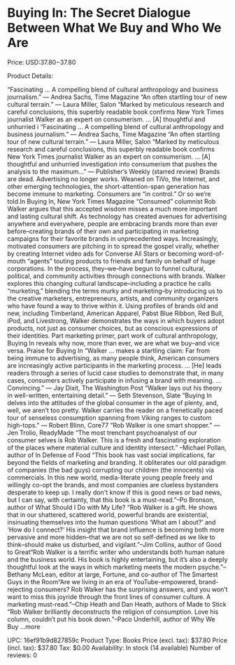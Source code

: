 # Buying In: The Secret Dialogue Between What We Buy and Who We Are

Price: USD:$37.80-$37.80

Product Details:

“Fascinating … A compelling blend of cultural anthropology and business journalism.” — Andrea Sachs, Time Magazine “An often startling tour of new cultural terrain.” — Laura Miller, Salon “Marked by meticulous research and careful conclusions, this superbly readable book confirms New York Times journalist Walker as an expert on consumerism. … [A] thoughtful and unhurried i “Fascinating … A compelling blend of cultural anthropology and business journalism.” — Andrea Sachs, Time Magazine “An often startling tour of new cultural terrain.” — Laura Miller, Salon “Marked by meticulous research and careful conclusions, this superbly readable book confirms New York Times journalist Walker as an expert on consumerism. … [A] thoughtful and unhurried investigation into consumerism that pushes the analysis to the maximum…” — Publisher’s Weekly (starred review) Brands are dead. Advertising no longer works. Weaned on TiVo, the Internet, and other emerging technologies, the short-attention-span generation has become immune to marketing. Consumers are “in control.” Or so we’re told.In Buying In, New York Times Magazine “Consumed” columnist Rob Walker argues that this accepted wisdom misses a much more important and lasting cultural shift. As technology has created avenues for advertising anywhere and everywhere, people are embracing brands more than ever before–creating brands of their own and participating in marketing campaigns for their favorite brands in unprecedented ways. Increasingly, motivated consumers are pitching in to spread the gospel virally, whether by creating Internet video ads for Converse All Stars or becoming word-of-mouth “agents” touting products to friends and family on behalf of huge corporations. In the process, they–we–have begun to funnel cultural, political, and community activities through connections with brands. Walker explores this changing cultural landscape–including a practice he calls “murketing,” blending the terms murky and marketing–by introducing us to the creative marketers, entrepreneurs, artists, and community organizers who have found a way to thrive within it. Using profiles of brands old and new, including Timberland, American Apparel, Pabst Blue Ribbon, Red Bull, iPod, and Livestrong, Walker demonstrates the ways in which buyers adopt products, not just as consumer choices, but as conscious expressions of their identities. Part marketing primer, part work of cultural anthropology, Buying In reveals why now, more than ever, we are what we buy–and vice versa. Praise for Buying In “Walker … makes a startling claim: Far from being immune to advertising, as many people think, American consumers are increasingly active participants in the marketing process. … [He] leads readers through a series of lucid case studies to demonstrate that, in many cases, consumers actively participate in infusing a brand with meaning. … Convincing.” — Jay Dixit, The Washington Post “Walker lays out his theory in well-written, entertaining detail.” — Seth Stevenson, Slate “Buying In delves into the attitudes of the global consumer in the age of plenty, and, well, we aren’t too pretty. Walker carries the reader on a frenetically paced tour of senseless consumption spanning from Viking ranges to custom high-tops.” — Robert Blinn, Core77 “Rob Walker is one smart shopper.” — Jen Trolio, ReadyMade “The most trenchant psychoanalyst of our consumer selves is Rob Walker. This is a fresh and fascinating exploration of the places where material culture and identity intersect.” –Michael Pollan, author of In Defense of Food “This book has vast social implications, far beyond the fields of marketing and branding. It obliterates our old paradigm of companies (the bad guys) corrupting our children (the innocents) via commercials. In this new world, media-literate young people freely and willingly co-opt the brands, and most companies are clueless bystanders desperate to keep up. I really don't know if this is good news or bad news, but I can say, with certainty, that this book is a must-read.”–Po Bronson, author of What Should I Do with My Life? “Rob Walker is a gift. He shows that in our shattered, scattered world, powerful brands are existential, insinuating themselves into the human questions ‘What am I about?’ and ‘How do I connect?’ His insight that brand influence is becoming both more pervasive and more hidden–that we are not so self-defined as we like to think–should make us disturbed, and vigilant.”–Jim Collins, author of Good to Great“Rob Walker is a terrific writer who understands both human nature and the business world. His book is highly entertaining, but it’s also a deeply thoughtful look at the ways in which marketing meets the modern psyche.”–Bethany McLean, editor at large, Fortune, and co-author of The Smartest Guys in the Room“Are we living in an era of YouTube-empowered, brand-rejecting consumers? Rob Walker has the surprising answers, and you won’t want to miss this joyride through the front lines of consumer culture. A marketing must-read.”–Chip Heath and Dan Heath, authors of Made to Stick “Rob Walker brilliantly deconstructs the religion of consumption. Love his column, couldn’t put his book down.”–Paco Underhill, author of Why We Buy ...more

UPC: 16ef91b9d827859c
Product Type: Books
Price (excl. tax): $37.80
Price (incl. tax): $37.80
Tax: $0.00
Availability: In stock (14 available)
Number of reviews: 0